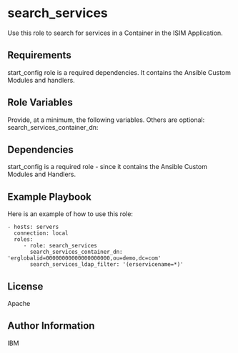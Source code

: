 search_services
=========

Use this role to search for services in a Container in the ISIM Application.

Requirements
------------

start_config role is a required dependencies. It contains the Ansible Custom Modules and handlers.

Role Variables
--------------

Provide, at a minimum, the following variables. Others are optional:
search_services_container_dn:

Dependencies
------------

start_config is a required role - since it contains the Ansible Custom Modules and Handlers.

Example Playbook
----------------

Here is an example of how to use this role:

    - hosts: servers
      connection: local
      roles:
         - role: search_services
           search_services_container_dn: 'erglobalid=00000000000000000000,ou=demo,dc=com'
           search_services_ldap_filter: '(erservicename=*)'

License
-------

Apache

Author Information
------------------

IBM
